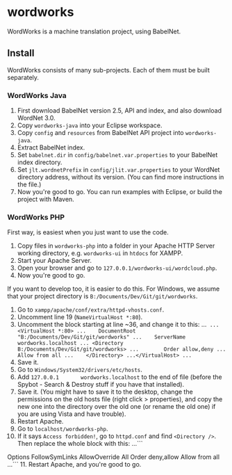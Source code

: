 # wordworks
WordWorks is a machine translation project, using BabelNet.

## Install
WordWorks consists of many sub-projects. Each of them must be built separately.

### WordWorks Java
1. First download BabelNet version 2.5, API and index, and also download WordNet 3.0.
2. Copy `wordworks-java` into your Eclipse workspace.
3. Copy `config` and `resources` from BabelNet API project into `wordworks-java`.
4. Extract BabelNet index.
5. Set `babelnet.dir` in `config/babelnet.var.properties` to your BabelNet index directory.
6. Set `jlt.wordnetPrefix` in `config/jlit.var.properties` to your WordNet directory address, without its version. (You can find more instructions in the file.)
7. Now you're good to go. You can run examples with Eclipse, or build the project with Maven.

### WordWorks PHP
First way, is easiest when you just want to use the code.
1. Copy files in `wordworks-php` into a folder in your Apache HTTP Server working directory, e.g. `wordworks-ui` in `htdocs` for XAMPP.
2. Start your Apache Server.
3. Open your browser and go to `127.0.0.1/wordworks-ui/wordcloud.php`.
4. Now you're good to go.

If you want to develop too, it is easier to do this.
For Windows, we assume that your project directory is `B:/Documents/Dev/Git/git/wordworks`.
1. Go to `xampp/apache/conf/extra/httpd-vhosts.conf`.
2. Uncomment line 19 (`NameVirtualHost *:80`).
3. Uncomment the block starting at line ~36, and change it to this:
...```
...<VirtualHost *:80>
...    DocumentRoot "B:/Documents/Dev/Git/git/wordworks"
...    ServerName wordworks.localhost
...	<Directory B:/Documents/Dev/Git/git/wordworks>
...        Order allow,deny
...        Allow from all
...    </Directory>
...</VirtualHost>
...```
4. Save it.
5. Go to `Windows/System32/drivers/etc/hosts`.
6. Add `127.0.0.1		wordworks.localhost` to the end of file (before the Spybot - Search & Destroy stuff if you have that installed).
7. Save it. (You might have to save it to the desktop, change the permissions on the old hosts file (right click > properties), and copy the new one into the directory over the old one (or rename the old one) if you are using Vista and have trouble).
8. Restart Apache.
9. Go to `localhost/wordworks-php`.
10. If it says `Access forbidden!`, go to `httpd.conf` and find `<Directory />`. Then replace the whole block with this:
...```
<Directory />
    Options FollowSymLinks
    AllowOverride All
    Order deny,allow
    Allow from all
</Directory>
...```
11. Restart Apache, and you're good to go.